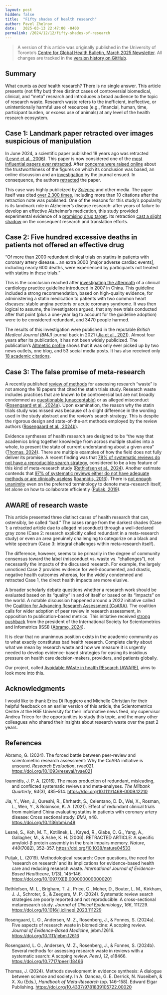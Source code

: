 ```yaml
---
layout: post
hidden: false
title:  "Fifty shades of health research"
author: Pavel Zhelnov
date:   2025-03-13 22:47:00 -0400
permalink: /2024/12/12/fifty-shades-of-research
---
```


> A version of this article was originally published in the University of Toronto’s [Centre for Global Health Bulletin, March 2025 Newsletter](https://mailchi.mp/913d9cc555c0/centre-for-global-health-march-2025-newsletter). All changes are tracked in the [version history on GitHub](https://github.com/drzhelnov/aware/commits/main/_posts/2024-12-12-fifty-shades-of-research.md).

## Summary

What counts as *bad* health research? There is no single answer. This article presents (not fifty but) three distinct cases of controversial biomedical, clinical, and “meta” research and introduces a broad audience to the topic of research waste. Research waste refers to the inefficient, ineffective, or unintentionally harmful use of resources (e.g., financial, human, time, participant burden, or excess use of animals) at any level of the health research ecosystem.

## Case 1: Landmark paper retracted over images suspicious of manipulation

In June 2024, a scientific paper published 18 years ago was retracted ([Lesné et al., 2006](#ref-lesne_specific_2006)). This paper is now considered one of the [most influential papers ever retracted](https://retractionwatch.com/the-retraction-watch-leaderboard/top-10-most-highly-cited-retracted-papers/). After [concerns were raised online](https://pubpeer.com/publications/8FF7E6996524B73ACB4A9EF5C0AACF#) about the trustworthiness of the figures on which its conclusion was based, an online discussion and an [investigation](https://www.science.org/content/article/potential-fabrication-research-images-threatens-key-theory-alzheimers-disease) by the journal ensued. In consequence, the authors [retracted](https://doi.org/10.1038/s41586-024-07691-8) the paper.

This case was highly publicized by *[Science](https://www.science.org/content/article/researchers-plan-retract-landmark-alzheimers-paper-containing-doctored-images)* and other media. The paper itself was cited [over 2,300 times](https://retractionwatch.com/the-retraction-watch-leaderboard/top-10-most-highly-cited-retracted-papers/), including more than 10 citations after the retraction note was published. One of the reasons for this study’s popularity is its landmark role in Alzheimer’s disease research: after years of failure to develop an effective Alzheimer’s medication, this study provided experimental evidence of a [promising drug target](https://doi.org/10.1038/440284a). Its retraction [cast a slight shadow](https://en.wikipedia.org/wiki/Sylvain_Lesn%C3%A9#Impact_on_Alzheimer's_research) on the consequent research and translation efforts.

## Case 2: Five hundred excessive deaths in patients not offered an effective drug

“Of more than 2000 redundant clinical trials on statins in patients with coronary artery disease… an extra 3000 \[major adverse cardiac events\], including nearly 600 deaths, were experienced by participants not treated with statins in these trials.”

This is the conclusion reached after [investigating the aftermath](https://doi.org/10.1136/bmj.n48) of a clinical cardiology practice guideline introduced in 2007 in China. This guideline included a strong recommendation, based on high-quality evidence, for administering a statin medication to patients with two common heart diseases: stable angina pectoris or acute coronary syndrome. It was then logical to assume, the investigators argued, that any new trials conducted after that point (plus a one-year lag to account for the guideline adoption) were to be considered redundant, and 3470 people harmed.

The results of this investigation were published in the reputable *British Medical Journal (BMJ)* journal back in 2021 ([Jia et al., 2021](#ref-jia_effect_2021)). Almost four years after its publication, it has not been widely publicized. The publication’s [Altmetric profile](https://www.altmetric.com/details/99262997) shows that it was only ever picked up by two news outlets, one blog, and 53 social media posts. It has also received only [18 academic citations](https://openalex.org/works?filter=cites%3Aw3129053163).

## Case 3: The false promise of meta-research

A recently published [review of methods](https://doi.org/10.7717/peerj.18466) for assessing research “waste” is not among the 18 papers that cited the statin trials study. Research waste includes practices that are known to be controversial but are not broadly condemned as [questionable (unacceptable)](https://allea.org/code-of-conduct/) or as alleged misconduct ([Rosengaard et al., 2024a](#ref-rosengaard_five_2024)). Upon examination, the reason why the statin trials study was missed was because of a slight difference in the wording used in the study abstract and the review’s search strategy. This is despite the rigorous design and state-of-the-art methods employed by the review authors ([Rosengaard et al., 2024b](#ref-rosengaard_several_2024)).

Evidence syntheses of health research are designed to be “the way that academics bring together knowledge from across multiple studies into a whole, to present the state of current understanding about a given area” ([Thomas, 2024](#ref-thomas_methods_2024)). There are multiple examples of how the field does not fully deliver its promise. A recent finding was that [78% of systematic reviews do not have a reproducible search strategy](https://doi.org/10.1016/j.jclinepi.2023.111229), considered to be a key feature of this kind of meta-research study ([Rethlefsen et al., 2024](#ref-rethlefsen_systematic_2024)). Another estimate contends that [97% of systematic reviews either do not have adequate methods or are clinically useless](https://doi.org/10.1111/1468-0009.12210) ([Ioannidis, 2016](#ref-ioannidis_mass_2016)). There is [not enough unanimity](https://doi.org/10.1097/XEB.0000000000000201) even on the preferred terminology to denote meta-research itself, let alone on how to collaborate efficiently ([Puljak, 2019](#ref-puljak_methodological_2019)).

## AWARE of research waste

This article presented three distinct cases of health research that can, ostensibly, be called “bad.” The cases range from the darkest shades (Case 1: a retracted article due to alleged misconduct) through a well-declared gray zone (Case 2: research explicitly called redundant in a meta-research study) or even an area genuinely challenging to categorize on a black and white spectrum (Case 3: integral challenges within meta-research itself).

The difference, however, seems to be primarily in the degree of community consensus toward the label (misconduct vs. waste vs. “challenges”), not necessarily the impacts of the discussed research. For example, the largely unnoticed Case 2 provides evidence for well-documented, and drastic, negative health outcomes whereas, for the widely condemned and retracted Case 1, the direct health impacts are more elusive.

A broader scholarly debate questions whether a research work should be evaluated based on its “quality” in and of itself or based on its “impacts” on the world. A notable discussion happened around a 2022 initiative called the [Coalition for Advancing Research Assessment (CoARA)](https://coara.eu/). The coalition calls for wider adoption of peer review in research assessment, in opposition to publication-based metrics. This initiative received [strong pushback](https://doi.org/10.1093/reseval/rvae021) from the president of the International Society for Scientometrics and Infometrics (ISSI) ([Abramo, 2024](#ref-abramo_forced_2024)).

It is clear that no unanimous position exists in the academic community as to what exactly constitutes bad health research. Complete clarity about what we mean by research waste and how we measure it is urgently needed to develop evidence-based strategies for easing its insidious pressure on health care decision-makers, providers, and patients globally.

Our project, called [Avoidable WAste in health REsearch (AWARE)](https://researchwaste.info/about/), aims to look more into this.

## Acknowledgments

I would like to thank Erica Di Ruggiero and Michelle Christian for their helpful feedback on an earlier version of this article, the Scientometrics Centre at the HSE University for their informative news feed, my supervisor Andrea Tricco for the opportunities to study this topic, and the many other colleagues who shared their insights about research waste over the past 2 years.

## References

<div id="refs" class="references csl-bib-body hanging-indent" markdown="1" entry-spacing="0" line-spacing="2">

<div id="ref-abramo_forced_2024" class="csl-entry" markdown="1">

Abramo, G. (2024). The forced battle between peer-review and scientometric research assessment: Why the CoARA initiative is unsound. *Research Evaluation*, rvae021. <https://doi.org/10.1093/reseval/rvae021>

</div>

<div id="ref-ioannidis_mass_2016" class="csl-entry" markdown="1">

Ioannidis, J. P. A. (2016). The mass production of redundant, misleading, and conflicted systematic reviews and meta‐analyses. *The Milbank Quarterly*, *94*(3), 485–514. <https://doi.org/10.1111/1468-0009.12210>

</div>

<div id="ref-jia_effect_2021" class="csl-entry" markdown="1">

Jia, Y., Wen, J., Qureshi, R., Ehrhardt, S., Celentano, D. D., Wei, X., Rosman, L., Wen, Y., & Robinson, K. A. (2021). Effect of redundant clinical trials from mainland China evaluating statins in patients with coronary artery disease: Cross sectional study. *BMJ*, n48. <https://doi.org/10.1136/bmj.n48>

</div>

<div id="ref-lesne_specific_2006" class="csl-entry" markdown="1">

Lesné, S., Koh, M. T., Kotilinek, L., Kayed, R., Glabe, C. G., Yang, A., Gallagher, M., & Ashe, K. H. (2006). RETRACTED ARTICLE: A specific amyloid-β protein assembly in the brain impairs memory. *Nature*, *440*(7082), 352–357. <https://doi.org/10.1038/nature04533>

</div>

<div id="ref-puljak_methodological_2019" class="csl-entry" markdown="1">

Puljak, L. (2019). Methodological research: Open questions, the need for ’research on research’ and its implications for evidence-based health care and reducing research waste. *International Journal of Evidence-Based Healthcare*, *17*(3), 145–146. <https://doi.org/10.1097/XEB.0000000000000201>

</div>

<div id="ref-rethlefsen_systematic_2024" class="csl-entry" markdown="1">

Rethlefsen, M. L., Brigham, T. J., Price, C., Moher, D., Bouter, L. M., Kirkham, J. J., Schroter, S., & Zeegers, M. P. (2024). Systematic review search strategies are poorly reported and not reproducible: A cross-sectional metaresearch study. *Journal of Clinical Epidemiology*, *166*, 111229. <https://doi.org/10.1016/j.jclinepi.2023.111229>

</div>

<div id="ref-rosengaard_five_2024" class="csl-entry" markdown="1">

Rosengaard, L. O., Andersen, M. Z., Rosenberg, J., & Fonnes, S. (2024a). Five aspects of research waste in biomedicine: A scoping review. *Journal of Evidence-Based Medicine*, jebm.12616. <https://doi.org/10.1111/jebm.12616>

</div>

<div id="ref-rosengaard_several_2024" class="csl-entry" markdown="1">

Rosengaard, L. O., Andersen, M. Z., Rosenberg, J., & Fonnes, S. (2024b). Several methods for assessing research waste in reviews with a systematic search: A scoping review. *PeerJ*, *12*, e18466. <https://doi.org/10.7717/peerj.18466>

</div>

<div id="ref-thomas_methods_2024" class="csl-entry" markdown="1">

Thomas, J. (2024). Methods development in evidence synthesis: A dialogue between science and society. In A. Oancea, G. E. Derrick, N. Nuseibeh, & X. Xu (Eds.), *Handbook of Meta-Research* (pp. 146–158). Edward Elgar Publishing. <https://doi.org/10.4337/9781839105722.00020>

</div>

</div>

